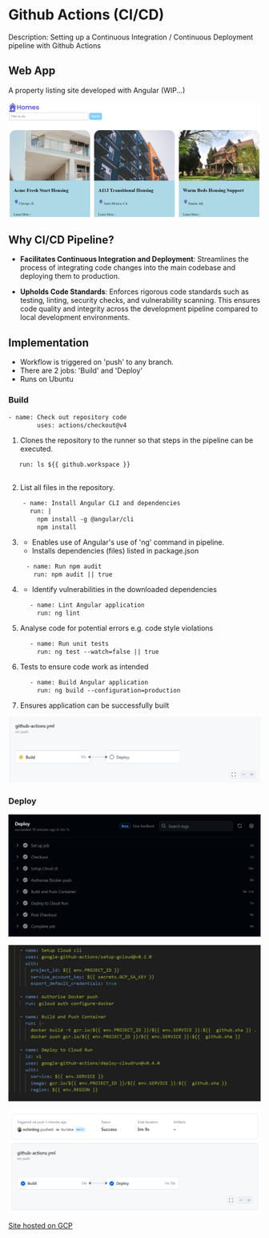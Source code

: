 # Github Actions (CI/CD)
Description: Setting up a Continuous Integration / Continuous Deployment pipeline with Github Actions

## Web App 
A property listing site developed with Angular (WIP...)

![](src/assets/images/app.png)

## Why CI/CD Pipeline?

- **Facilitates Continuous Integration and Deployment**: Streamlines the process of integrating code changes into the main codebase and deploying them to production. 

- **Upholds Code Standards**: Enforces rigorous code standards such as testing, linting, security checks, and vulnerability scanning. This ensures code quality and integrity across the development pipeline compared to local development environments.


## Implementation
- Workflow is triggered on 'push' to any branch. 
- There are 2 jobs: 'Build' and 'Deploy'
- Runs on Ubuntu


### Build
```
- name: Check out repository code
        uses: actions/checkout@v4
```
1) Clones the repository to the runner so that steps in the pipeline can be executed. 

```
   run: ls ${{ github.workspace }}
      
```
2) List all files in the repository.

```
    - name: Install Angular CLI and dependencies
      run: |
        npm install -g @angular/cli
        npm install
```
3) - Enables use of Angular's use of 'ng' command in pipeline.
   - Installs dependencies (files) listed in package.json


```
     - name: Run npm audit
       run: npm audit || true
```
4) - Identify vulnerabilities in the downloaded dependencies


```
      - name: Lint Angular application
        run: ng lint
```
5) Analyse code for potential errors e.g. code style violations


```
      - name: Run unit tests
        run: ng test --watch=false || true
```
6) Tests to ensure code work as intended


```
      - name: Build Angular application
        run: ng build --configuration=production
```
7) Ensures application can be successfully built

![](src/assets/images/pipe.png)

### Deploy

![](src/assets/images/deploy.png)

![](src/assets/images/deploy_codes.png)

![](src/assets/images/success.png)

[Site hosted on GCP](https://property-listing-ohf3s6ax5q-as.a.run.app/)







